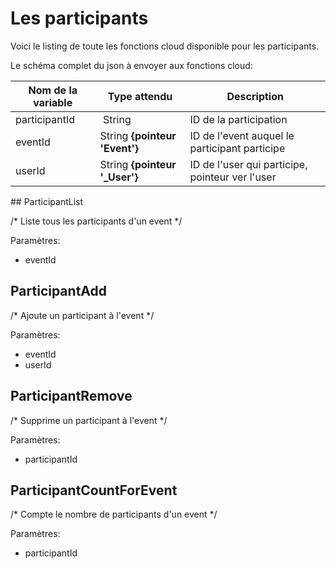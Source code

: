 # Les participants

Voici le listing de toute les fonctions cloud disponible pour les participants.

Le schéma complet du json à envoyer aux fonctions cloud:

| Nom de la variable | Type attendu                 | Description|
| ------------------ | ---------------------------- | ------ |
 participantId | String | ID de la participation
 eventId | String **{pointeur 'Event'}** | ID de l'event auquel le participant participe
 userId | String **{pointeur '_User'}** | ID de l'user qui participe, pointeur ver l'user

## ParticipantList

/* Liste tous les participants d'un event */

Paramètres:

* eventId

## ParticipantAdd

/* Ajoute un participant à l'event */

Paramètres:

* eventId
* userId

## ParticipantRemove

/* Supprime un participant à l'event */

Paramètres:

* participantId

## ParticipantCountForEvent

/* Compte le nombre de participants d'un event */

Paramètres:

* participantId

